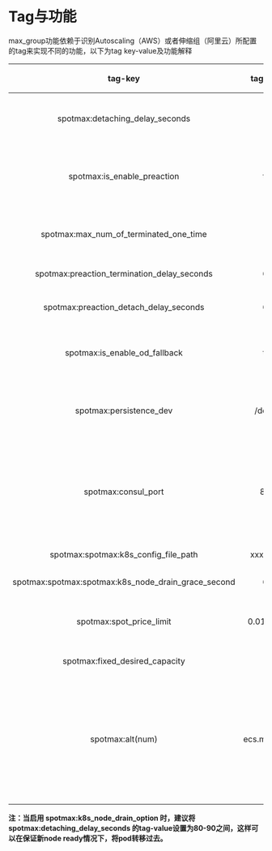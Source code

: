 # Tag与功能

max\_group功能依赖于识别Autoscaling（AWS）或者伸缩组（阿里云）所配置的tag来实现不同的功能，以下为tag key-value及功能解释

<table>
  <thead>
    <tr>
      <th style="text-align:center">tag-key</th>
      <th style="text-align:center">tag-value</th>
      <th style="text-align:center">&#x529F;&#x80FD;</th>
      <th style="text-align:center">&#x7248;&#x672C;&#x652F;&#x6301;</th>
    </tr>
  </thead>
  <tbody>
    <tr>
      <td style="text-align:center">spotmax:detaching_delay_seconds</td>
      <td style="text-align:center">30</td>
      <td style="text-align:center">&#x5F53;&#x89E6;&#x53D1;spot&#x56DE;&#x6536;&#x65F6;&#xFF0C;&#x95F4;&#x9694;&#x591A;&#x5C11;&#x79D2;&#x540E;&#xFF0C;&#x5C06;&#x88AB;&#x56DE;&#x6536;&#x673A;&#x5668;&#x4ECE;asg&#x4E2D;detach&#xFF0C;&#x9ED8;&#x8BA4;&#x4E3A;30&#x79D2;</td>
      <td
      style="text-align:center">Lite/Pro</td>
    </tr>
    <tr>
      <td style="text-align:center">spotmax:is_enable_preaction</td>
      <td style="text-align:center">true</td>
      <td style="text-align:center">&#x589E;&#x52A0;&#x6B64;tag&#x4E3A;&#x5F00;&#x542F;&#x96C6;&#x7FA4;&#x9632;&#x9000;&#x5316;&#x529F;&#x80FD;&#xFF0C;&#x6B64;&#x529F;&#x80FD;&#x4E3A;&#x9884;&#x6D4B;&#x5373;&#x5C06;&#x88AB;&#x56DE;&#x6536;&#x7684;&#x673A;&#x5668;&#xFF0C;&#x5E76;&#x63D0;&#x524D;&#x8FDB;&#x884C;&#x66F4;&#x66FF;&#x673A;&#x578B;&#x64CD;&#x4F5C;&#xFF0C;tag-value&#x4E3A;true&#x8868;&#x793A;&#x4E3A;&#x5F00;&#x542F;&#x6B64;&#x529F;&#x80FD;</td>
      <td
      style="text-align:center">Lite/Pro</td>
    </tr>
    <tr>
      <td style="text-align:center">spotmax:max_num_of_terminated_one_time</td>
      <td style="text-align:center">2</td>
      <td style="text-align:center">&#x96C6;&#x7FA4;&#x9632;&#x9000;&#x5316;&#x529F;&#x80FD;&#x4E00;&#x6B21;&#x5173;&#x95ED;&#x7684;&#x6700;&#x5927;&#x673A;&#x5668;&#x6570;&#xFF0C;&#x66FF;&#x6362;&#x673A;&#x5668;&#x6267;&#x884C;&#x5206;&#x6279;&#x66FF;&#x6362;&#xFF0C;&#x6BCF;&#x6B21;&#x66FF;&#x6362;&#x7684;&#x6700;&#x5927;&#x6570;&#x91CF;</td>
      <td
      style="text-align:center">Lite/Pro</td>
    </tr>
    <tr>
      <td style="text-align:center">spotmax:preaction_termination_delay_seconds</td>
      <td style="text-align:center">600</td>
      <td style="text-align:center">&#x96C6;&#x7FA4;&#x9632;&#x9000;&#x5316;&#x529F;&#x80FD;&#x6267;&#x884C;terminate&#x95F4;&#x9694;&#x65F6;&#x95F4;</td>
      <td
      style="text-align:center">Lite/Pro</td>
    </tr>
    <tr>
      <td style="text-align:center">spotmax:preaction_detach_delay_seconds</td>
      <td style="text-align:center">600</td>
      <td style="text-align:center">&#x96C6;&#x7FA4;&#x9632;&#x9000;&#x5316;&#x529F;&#x80FD;&#x4E2D;&#xFF0C;&#x5C06;&#x88AB;&#x66FF;&#x6362;&#x673A;&#x5668;&#x95F4;&#x9694;&#x591A;&#x5C11;&#x79D2;&#x540E;&#xFF0C;&#x4F1A;&#x88AB;detach&#x51FA;asg</td>
      <td
      style="text-align:center">Lite/Pro</td>
    </tr>
    <tr>
      <td style="text-align:center">spotmax:is_enable_od_fallback</td>
      <td style="text-align:center">true</td>
      <td style="text-align:center">&#x6B64;tag-value&#x4E3A;true&#x8868;&#x793A;&#xFF0C;&#x5728;&#x524D;&#x8FF0;&#x4E2D;&#x65AD;&#x9884;&#x8865;&#x507F;&#x673A;&#x5236;&#x4E2D;&#xFF0C;&#x5F53;&#x7ADE;&#x4EF7;&#x5B9E;&#x4F8B;&#x65E0;&#x6CD5;&#x83B7;&#x53D6;&#x65F6;&#xFF0C;&#x4F1A;&#x7528;&#x6309;&#x9700;&#x5B9E;&#x4F8B;&#x8865;&#x5145;</td>
      <td
      style="text-align:center">Lite/Pro</td>
    </tr>
    <tr>
      <td style="text-align:center">spotmax:persistence_dev</td>
      <td style="text-align:center">/dev/sdf</td>
      <td style="text-align:center">&#x6DFB;&#x52A0;&#x6B64;tag&#x53EF;&#x4EE5;&#x8FDB;&#x884C;ebs&#x7684;&#x6F02;&#x79FB;&#xFF0C;&#x65E0;&#x9ED8;&#x8BA4;&#x503C;&#xFF0C;tag-value&#x4E3A;&#x975E;root&#x76D8;&#x5728;instance&#x4E0A;&#x7684;&#x6620;&#x5C04;&#x8DEF;&#x5F84;&#xFF0C;&#x6682;&#x65F6;&#x4EC5;aws&#x5E73;&#x53F0;&#x652F;&#x6301;</td>
      <td
      style="text-align:center">Pro</td>
    </tr>
    <tr>
      <td style="text-align:center">spotmax:consul_port</td>
      <td style="text-align:center">8500</td>
      <td style="text-align:center">&#x914D;&#x7F6E;&#x6B64;&#x53C2;&#x6570;&#x4E3A;consul&#x652F;&#x6301;&#xFF0C;&#x65E0;&#x9ED8;&#x8BA4;&#x503C;&#xFF0C;tag-value&#x4E3A;consul
        agent&#x672C;&#x5730;&#x7AEF;&#x53E3;&#x53F7; &#x5728;&#x5B9E;&#x4F8B;&#x4E2D;&#x65AD;&#x5E76;&#x7ECF;&#x8FC7;detaching_delay_seconds&#x65F6;&#x95F4;&#x540E;&#xFF0C;&#x8BE5;&#x5B9E;&#x4F8B;&#x5C06;&#x4F1A;&#x4ECE;consul&#x7684;&#x670D;&#x52A1;&#x53D1;&#x73B0;&#x5217;&#x8868;&#x4E2D;&#x79FB;&#x9664;</td>
      <td
      style="text-align:center">Pro</td>
    </tr>
    <tr>
      <td style="text-align:center">spotmax:spotmax:k8s_config_file_path</td>
      <td style="text-align:center">xxx/config</td>
      <td style="text-align:center">kubernetes &#x914D;&#x7F6E;&#x6587;&#x4EF6;&#xFF0C;&#x7528;&#x4E8E;&#x628A;&#x6743;&#x9650;&#x8D4B;&#x7ED9;max
        group</td>
      <td style="text-align:center">Pro</td>
    </tr>
    <tr>
      <td style="text-align:center">spotmax:spotmax:spotmax:k8s_node_drain_grace_second</td>
      <td style="text-align:center">600</td>
      <td style="text-align:center">node&#x4E0B;&#x7684;pod&#x79FB;&#x51FA;&#x5EF6;&#x8FDF;&#x65F6;&#x95F4;</td>
      <td
      style="text-align:center">Pro</td>
    </tr>
    <tr>
      <td style="text-align:center">spotmax:spot_price_limit</td>
      <td style="text-align:center">0.01 - 0.99</td>
      <td style="text-align:center">spot&#x4EF7;&#x683C;&#x9650;&#x5236;&#xFF0C;&#x4F8B;&#x5982; 0.9&#xFF0C;
        &#x5F53;spot&#x673A;&#x578B;&#x4EF7;&#x683C;&#x8D85;&#x8FC7;&#x6309;&#x9700;&#x673A;&#x578B;&#x4EF7;&#x683C;&#x7684;90%&#xFF0C;&#x4ECE;&#x66FF;&#x6362;&#x673A;&#x578B;&#x5217;&#x8868;&#x4E2D;&#x79FB;&#x51FA;&#x8FD9;&#x4E2A;&#x673A;&#x578B;</td>
      <td
      style="text-align:center">ali Lite/Pro</td>
    </tr>
    <tr>
      <td style="text-align:center">spotmax:fixed_desired_capacity</td>
      <td style="text-align:center">3</td>
      <td style="text-align:center">&#x91CD;&#x65B0;&#x8BBE;&#x7F6E;&#x4F38;&#x7F29;&#x7EC4;&#x7684;&#x673A;&#x5668;&#x7684;&#x671F;&#x671B;&#x503C;</td>
      <td
      style="text-align:center">Pro</td>
    </tr>
    <tr>
      <td style="text-align:center">spotmax:alt(num)</td>
      <td style="text-align:center">ecs.mn4.large</td>
      <td style="text-align:center">
        <p>&#x7528;&#x4E8E;&#x5F53;&#x4F38;&#x7F29;&#x7EC4;&#x5185;&#x7684;&#x673A;&#x5668;&#x6CA1;&#x6709;&#x65F6;&#xFF0C;&#x7528;&#x989D;&#x5916;&#x7684;&#x673A;&#x5668;&#x6765;&#x66FF;&#x6362;&#xFF0C;&#x4F8B;&#x5B50;&#xFF1A;</p>
        <p>(<b>key</b>:spotmax:alt<b>1</b>
        </p>
        <p><b>value</b>:ecs.mn4.large)</p>
        <p>(<b>key</b>:spotmax:alt<b>2</b>
        </p>
        <p><b>value</b>:ecs.n2.medium)</p>
      </td>
      <td style="text-align:center">Pro</td>
    </tr>
  </tbody>
</table>

**注：当启用 spotmax:k8s\_node\_drain\_option 时，建议将spotmax:detaching\_delay\_seconds 的tag-value设置为80-90之间，这样可以在保证新node ready情况下，将pod转移过去。**

